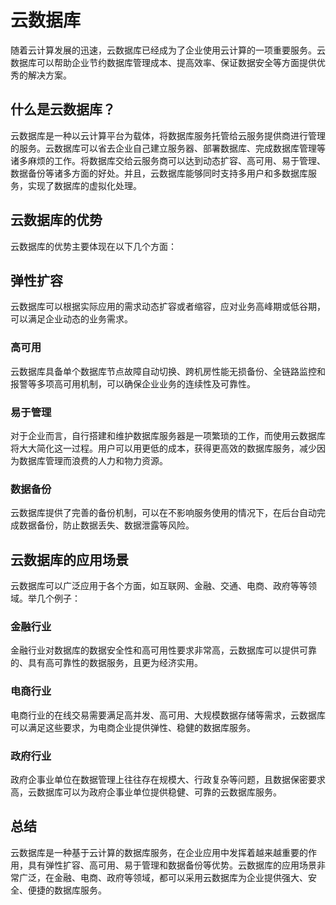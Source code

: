 # 云数据库
随着云计算发展的迅速，云数据库已经成为了企业使用云计算的一项重要服务。云数据库可以帮助企业节约数据库管理成本、提高效率、保证数据安全等方面提供优秀的解决方案。

## 什么是云数据库？
云数据库是一种以云计算平台为载体，将数据库服务托管给云服务提供商进行管理的服务。云数据库可以省去企业自己建立服务器、部署数据库、完成数据库管理等诸多麻烦的工作。将数据库交给云服务商可以达到动态扩容、高可用、易于管理、数据备份等诸多方面的好处。并且，云数据库能够同时支持多用户和多数据库服务，实现了数据库的虚拟化处理。

## 云数据库的优势
云数据库的优势主要体现在以下几个方面：

## 弹性扩容
云数据库可以根据实际应用的需求动态扩容或者缩容，应对业务高峰期或低谷期，可以满足企业动态的业务需求。

### 高可用
云数据库具备单个数据库节点故障自动切换、跨机房性能无损备份、全链路监控和报警等多项高可用机制，可以确保企业业务的连续性及可靠性。

### 易于管理
对于企业而言，自行搭建和维护数据库服务器是一项繁琐的工作，而使用云数据库将大大简化这一过程。用户可以用更低的成本，获得更高效的数据库服务，减少因为数据库管理而浪费的人力和物力资源。

### 数据备份
云数据库提供了完善的备份机制，可以在不影响服务使用的情况下，在后台自动完成数据备份，防止数据丢失、数据泄露等风险。

## 云数据库的应用场景
云数据库可以广泛应用于各个方面，如互联网、金融、交通、电商、政府等等领域。举几个例子：

### 金融行业
金融行业对数据库的数据安全性和高可用性要求非常高，云数据库可以提供可靠的、具有高可靠性的数据服务，且更为经济实用。

### 电商行业
电商行业的在线交易需要满足高并发、高可用、大规模数据存储等需求，云数据库可以满足这些要求，为电商企业提供弹性、稳健的数据库服务。

### 政府行业
政府企事业单位在数据管理上往往存在规模大、行政复杂等问题，且数据保密要求高，云数据库可以为政府企事业单位提供稳健、可靠的云数据库服务。

## 总结
云数据库是一种基于云计算的数据库服务，在企业应用中发挥着越来越重要的作用，具有弹性扩容、高可用、易于管理和数据备份等优势。云数据库的应用场景非常广泛，在金融、电商、政府等领域，都可以采用云数据库为企业提供强大、安全、便捷的数据库服务。